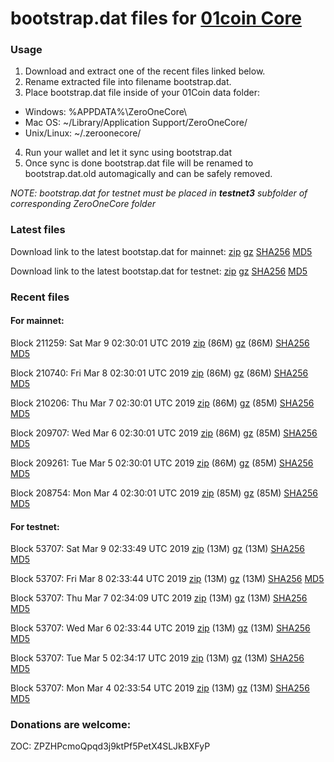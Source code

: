 # bootstrap.dat files for [01coin Core](https://01coin.io)

### Usage

1. Download and extract one of the recent files linked below.
2. Rename extracted file into filename bootstrap.dat.
3. Place bootstrap.dat file inside of your 01Coin data folder:
 - Windows: %APPDATA%\ZeroOneCore\
 - Mac OS: ~/Library/Application Support/ZeroOneCore/
 - Unix/Linux: ~/.zeroonecore/
4. Run your wallet and let it sync using bootstrap.dat
5. Once sync is done bootstrap.dat file will be renamed to bootstrap.dat.old automagically and can be safely removed.

_NOTE: bootstrap.dat for testnet must be placed in **testnet3** subfolder of corresponding ZeroOneCore folder_

### Latest files
Download link to the latest bootstap.dat for mainnet: [zip](https://files.01coin.io/mainnet/bootstrap.dat.zip) [gz](https://files.01coin.io/mainnet/bootstrap.dat.tar.gz) [SHA256](https://files.01coin.io/mainnet/sha256.txt) [MD5](https://files.01coin.io/mainnet/md5.txt)

Download link to the latest bootstap.dat for testnet: [zip](https://files.01coin.io/testnet/bootstrap.dat.zip) [gz](https://files.01coin.io/testnet/bootstrap.dat.tar.gz) [SHA256](https://files.01coin.io/testnet/sha256.txt) [MD5](https://files.01coin.io/testnet/md5.txt)

### Recent files

#### For mainnet:

Block 211259: Sat Mar  9 02:30:01 UTC 2019 [zip](https://files.01coin.io/mainnet/2019-03-09/bootstrap.dat.zip) (86M) [gz](https://files.01coin.io/mainnet/2019-03-09/bootstrap.dat.tar.gz) (86M) [SHA256](https://files.01coin.io/mainnet/2019-03-09/sha256.txt) [MD5](https://files.01coin.io/mainnet/2019-03-09/md5.txt)

Block 210740: Fri Mar  8 02:30:01 UTC 2019 [zip](https://files.01coin.io/mainnet/2019-03-08/bootstrap.dat.zip) (86M) [gz](https://files.01coin.io/mainnet/2019-03-08/bootstrap.dat.tar.gz) (86M) [SHA256](https://files.01coin.io/mainnet/2019-03-08/sha256.txt) [MD5](https://files.01coin.io/mainnet/2019-03-08/md5.txt)

Block 210206: Thu Mar  7 02:30:01 UTC 2019 [zip](https://files.01coin.io/mainnet/2019-03-07/bootstrap.dat.zip) (86M) [gz](https://files.01coin.io/mainnet/2019-03-07/bootstrap.dat.tar.gz) (85M) [SHA256](https://files.01coin.io/mainnet/2019-03-07/sha256.txt) [MD5](https://files.01coin.io/mainnet/2019-03-07/md5.txt)

Block 209707: Wed Mar  6 02:30:01 UTC 2019 [zip](https://files.01coin.io/mainnet/2019-03-06/bootstrap.dat.zip) (86M) [gz](https://files.01coin.io/mainnet/2019-03-06/bootstrap.dat.tar.gz) (85M) [SHA256](https://files.01coin.io/mainnet/2019-03-06/sha256.txt) [MD5](https://files.01coin.io/mainnet/2019-03-06/md5.txt)

Block 209261: Tue Mar  5 02:30:01 UTC 2019 [zip](https://files.01coin.io/mainnet/2019-03-05/bootstrap.dat.zip) (86M) [gz](https://files.01coin.io/mainnet/2019-03-05/bootstrap.dat.tar.gz) (85M) [SHA256](https://files.01coin.io/mainnet/2019-03-05/sha256.txt) [MD5](https://files.01coin.io/mainnet/2019-03-05/md5.txt)

Block 208754: Mon Mar  4 02:30:01 UTC 2019 [zip](https://files.01coin.io/mainnet/2019-03-04/bootstrap.dat.zip) (85M) [gz](https://files.01coin.io/mainnet/2019-03-04/bootstrap.dat.tar.gz) (85M) [SHA256](https://files.01coin.io/mainnet/2019-03-04/sha256.txt) [MD5](https://files.01coin.io/mainnet/2019-03-04/md5.txt)


#### For testnet:

Block 53707: Sat Mar  9 02:33:49 UTC 2019 [zip](https://files.01coin.io/testnet/2019-03-09/bootstrap.dat.zip) (13M) [gz](https://files.01coin.io/testnet/2019-03-09/bootstrap.dat.tar.gz) (13M) [SHA256](https://files.01coin.io/testnet/2019-03-09/sha256.txt) [MD5](https://files.01coin.io/testnet/2019-03-09/md5.txt)

Block 53707: Fri Mar  8 02:33:44 UTC 2019 [zip](https://files.01coin.io/testnet/2019-03-08/bootstrap.dat.zip) (13M) [gz](https://files.01coin.io/testnet/2019-03-08/bootstrap.dat.tar.gz) (13M) [SHA256](https://files.01coin.io/testnet/2019-03-08/sha256.txt) [MD5](https://files.01coin.io/testnet/2019-03-08/md5.txt)

Block 53707: Thu Mar  7 02:34:09 UTC 2019 [zip](https://files.01coin.io/testnet/2019-03-07/bootstrap.dat.zip) (13M) [gz](https://files.01coin.io/testnet/2019-03-07/bootstrap.dat.tar.gz) (13M) [SHA256](https://files.01coin.io/testnet/2019-03-07/sha256.txt) [MD5](https://files.01coin.io/testnet/2019-03-07/md5.txt)

Block 53707: Wed Mar  6 02:33:44 UTC 2019 [zip](https://files.01coin.io/testnet/2019-03-06/bootstrap.dat.zip) (13M) [gz](https://files.01coin.io/testnet/2019-03-06/bootstrap.dat.tar.gz) (13M) [SHA256](https://files.01coin.io/testnet/2019-03-06/sha256.txt) [MD5](https://files.01coin.io/testnet/2019-03-06/md5.txt)

Block 53707: Tue Mar  5 02:34:17 UTC 2019 [zip](https://files.01coin.io/testnet/2019-03-05/bootstrap.dat.zip) (13M) [gz](https://files.01coin.io/testnet/2019-03-05/bootstrap.dat.tar.gz) (13M) [SHA256](https://files.01coin.io/testnet/2019-03-05/sha256.txt) [MD5](https://files.01coin.io/testnet/2019-03-05/md5.txt)

Block 53707: Mon Mar  4 02:33:54 UTC 2019 [zip](https://files.01coin.io/testnet/2019-03-04/bootstrap.dat.zip) (13M) [gz](https://files.01coin.io/testnet/2019-03-04/bootstrap.dat.tar.gz) (13M) [SHA256](https://files.01coin.io/testnet/2019-03-04/sha256.txt) [MD5](https://files.01coin.io/testnet/2019-03-04/md5.txt)


### Donations are welcome:

ZOC: ZPZHPcmoQpqd3j9ktPf5PetX4SLJkBXFyP
